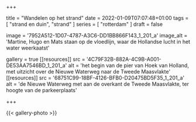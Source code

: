 +++

title = "Wandelen op het strand"
date = 2022-01-09T07:07:48+01:00 
tags = [ "strand en duin", "strand" ] 
series = [ "rotterdam" ] 
draft = false

image = '7952A512-1D07-4787-A3C6-DD1BB866F143_1_201_a'
image_alt = 'Martine, Hugo en Mats staan op de vloedlijn, waar de Hollandse lucht in het water weerkaatst'

gallery = true
[[resources]]
src = '4C79F32B-882A-4C9B-A001-DE53AA7546BD_1_201_a'
alt = 'het begin van de pier van Hoek van Holland, met uitzicht over de Nieuwe Waterweg naar de Tweede Maasvlakte'
[[resources]]
src = '68751C99-18BF-4126-BFB0-D20475BD5F35_1_201_a'
alt = 'de Nieuwe Waterweg met aan de overkant de Tweede Maasvlakte, ter hoogte van de parkeerplaats'

+++

{{< gallery-photo >}}